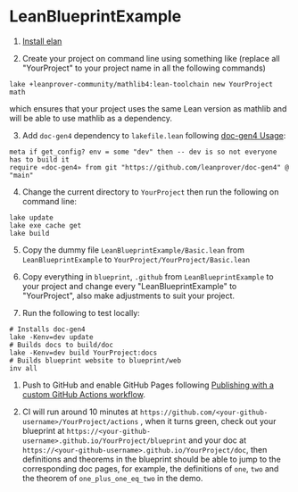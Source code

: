# LeanBlueprintExample

1. [Install elan](https://github.com/leanprover/elan#installation)

2. Create your project on command line using something like (replace all "YourProject" to your project name in all the following commands)

```
lake +leanprover-community/mathlib4:lean-toolchain new YourProject math
```

which ensures that your project uses the same Lean version as mathlib and will be able to use mathlib as a dependency.

3. Add `doc-gen4` dependency to `lakefile.lean` following [doc-gen4 Usage](https://github.com/leanprover/doc-gen4#usage):

```
meta if get_config? env = some "dev" then -- dev is so not everyone has to build it
require «doc-gen4» from git "https://github.com/leanprover/doc-gen4" @ "main"
```

4. Change the current directory to `YourProject` then run the following on command line:

```
lake update
lake exe cache get
lake build
```

5. Copy the dummy file `LeanBlueprintExample/Basic.lean` from `LeanBlueprintExample` to `YourProject/YourProject/Basic.lean`

6. Copy everything in `blueprint`, `.github` from `LeanBlueprintExample` to your project and change every "LeanBlueprintExample" to "YourProject", also make adjustments to suit your project.

7. Run the following to test locally:

```
# Installs doc-gen4
lake -Kenv=dev update
# Builds docs to build/doc
lake -Kenv=dev build YourProject:docs
# Builds blueprint website to blueprint/web
inv all
```

1. Push to GitHub and enable GitHub Pages following [Publishing with a custom GitHub Actions workflow](https://docs.github.com/en/pages/getting-started-with-github-pages/configuring-a-publishing-source-for-your-github-pages-site#publishing-with-a-custom-github-actions-workflow).

2. CI will run around 10 minutes at `https://github.com/<your-github-username>/YourProject/actions` , when it turns green, check out your blueprint at `https://<your-github-username>.github.io/YourProject/blueprint` and your doc at `https://<your-github-username>.github.io/YourProject/doc`, then definitions and theorems in the blueprint should be able to jump to the corresponding doc pages, for example, the definitions of `one`, `two` and the theorem of `one_plus_one_eq_two` in the demo.
